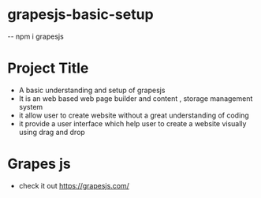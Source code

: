 # grapesjs-basic-setup
-- npm i grapesjs



# Project Title

- A basic understanding and setup of grapesjs
- It is an web based web page builder and content , storage management system
- it allow user to create website without a great understanding of coding
- it provide a user interface which help user to create a website visually using drag and drop


# Grapes js
- check it out https://grapesjs.com/
